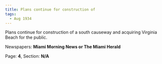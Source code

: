 ```yaml
---  
title: Plans continue for construction of  
tags:  
  - Aug 1934  
---  
```

  
Plans continue for construction of a south causeway and acquiring Virginia Beach for the public.  
  
Newspapers: **Miami Morning News or The Miami Herald**  
  
Page: **4**, Section: **N/A** 
